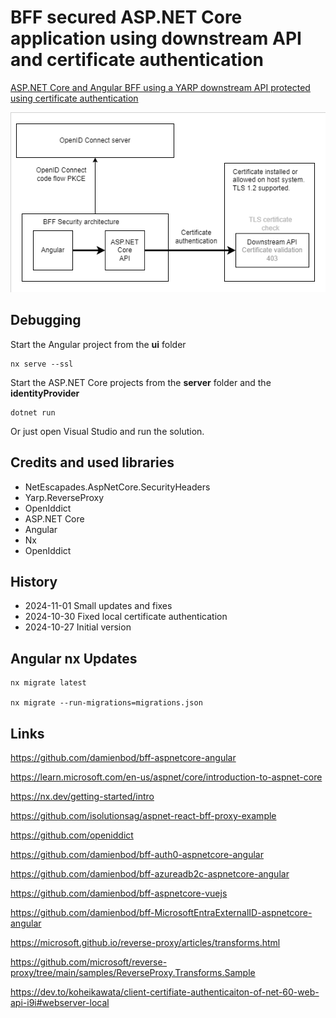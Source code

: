 # BFF secured ASP.NET Core application using downstream API and certificate authentication

[ASP.NET Core and Angular BFF using a YARP downstream API protected using certificate authentication](https://damienbod.com/2024/11/04/asp-net-core-and-angular-bff-using-a-yarp-downstream-api-protected-using-certificate-authentication/)

![image.png](images/context.drawio.png)

## Debugging

Start the Angular project from the **ui** folder

```
nx serve --ssl
```

Start the ASP.NET Core projects from the **server** folder and the **identityProvider**

```
dotnet run
```

Or just open Visual Studio and run the solution.

## Credits and used libraries

- NetEscapades.AspNetCore.SecurityHeaders
- Yarp.ReverseProxy
- OpenIddict
- ASP.NET Core
- Angular 
- Nx
- OpenIddict

## History

- 2024-11-01 Small updates and fixes
- 2024-10-30 Fixed local certificate authentication
- 2024-10-27 Initial version

## Angular nx Updates

```
nx migrate latest

nx migrate --run-migrations=migrations.json
```

## Links

https://github.com/damienbod/bff-aspnetcore-angular

https://learn.microsoft.com/en-us/aspnet/core/introduction-to-aspnet-core

https://nx.dev/getting-started/intro

https://github.com/isolutionsag/aspnet-react-bff-proxy-example

https://github.com/openiddict

https://github.com/damienbod/bff-auth0-aspnetcore-angular

https://github.com/damienbod/bff-azureadb2c-aspnetcore-angular

https://github.com/damienbod/bff-aspnetcore-vuejs

https://github.com/damienbod/bff-MicrosoftEntraExternalID-aspnetcore-angular

https://microsoft.github.io/reverse-proxy/articles/transforms.html

https://github.com/microsoft/reverse-proxy/tree/main/samples/ReverseProxy.Transforms.Sample

https://dev.to/koheikawata/client-certifiate-authenticaiton-of-net-60-web-api-i9i#webserver-local